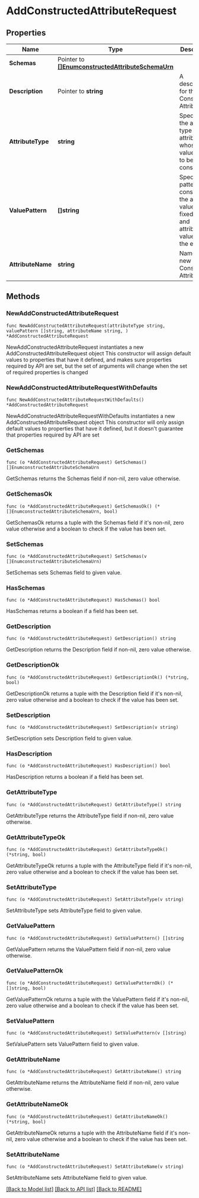 # AddConstructedAttributeRequest

## Properties

Name | Type | Description | Notes
------------ | ------------- | ------------- | -------------
**Schemas** | Pointer to [**[]EnumconstructedAttributeSchemaUrn**](EnumconstructedAttributeSchemaUrn.md) |  | [optional] 
**Description** | Pointer to **string** | A description for this Constructed Attribute | [optional] 
**AttributeType** | **string** | Specifies the attribute type for the attribute whose values are to be constructed. | 
**ValuePattern** | **[]string** | Specifies a pattern for constructing the attribute value using fixed text and attribute values from the entry. | 
**AttributeName** | **string** | Name of the new Constructed Attribute | 

## Methods

### NewAddConstructedAttributeRequest

`func NewAddConstructedAttributeRequest(attributeType string, valuePattern []string, attributeName string, ) *AddConstructedAttributeRequest`

NewAddConstructedAttributeRequest instantiates a new AddConstructedAttributeRequest object
This constructor will assign default values to properties that have it defined,
and makes sure properties required by API are set, but the set of arguments
will change when the set of required properties is changed

### NewAddConstructedAttributeRequestWithDefaults

`func NewAddConstructedAttributeRequestWithDefaults() *AddConstructedAttributeRequest`

NewAddConstructedAttributeRequestWithDefaults instantiates a new AddConstructedAttributeRequest object
This constructor will only assign default values to properties that have it defined,
but it doesn't guarantee that properties required by API are set

### GetSchemas

`func (o *AddConstructedAttributeRequest) GetSchemas() []EnumconstructedAttributeSchemaUrn`

GetSchemas returns the Schemas field if non-nil, zero value otherwise.

### GetSchemasOk

`func (o *AddConstructedAttributeRequest) GetSchemasOk() (*[]EnumconstructedAttributeSchemaUrn, bool)`

GetSchemasOk returns a tuple with the Schemas field if it's non-nil, zero value otherwise
and a boolean to check if the value has been set.

### SetSchemas

`func (o *AddConstructedAttributeRequest) SetSchemas(v []EnumconstructedAttributeSchemaUrn)`

SetSchemas sets Schemas field to given value.

### HasSchemas

`func (o *AddConstructedAttributeRequest) HasSchemas() bool`

HasSchemas returns a boolean if a field has been set.

### GetDescription

`func (o *AddConstructedAttributeRequest) GetDescription() string`

GetDescription returns the Description field if non-nil, zero value otherwise.

### GetDescriptionOk

`func (o *AddConstructedAttributeRequest) GetDescriptionOk() (*string, bool)`

GetDescriptionOk returns a tuple with the Description field if it's non-nil, zero value otherwise
and a boolean to check if the value has been set.

### SetDescription

`func (o *AddConstructedAttributeRequest) SetDescription(v string)`

SetDescription sets Description field to given value.

### HasDescription

`func (o *AddConstructedAttributeRequest) HasDescription() bool`

HasDescription returns a boolean if a field has been set.

### GetAttributeType

`func (o *AddConstructedAttributeRequest) GetAttributeType() string`

GetAttributeType returns the AttributeType field if non-nil, zero value otherwise.

### GetAttributeTypeOk

`func (o *AddConstructedAttributeRequest) GetAttributeTypeOk() (*string, bool)`

GetAttributeTypeOk returns a tuple with the AttributeType field if it's non-nil, zero value otherwise
and a boolean to check if the value has been set.

### SetAttributeType

`func (o *AddConstructedAttributeRequest) SetAttributeType(v string)`

SetAttributeType sets AttributeType field to given value.


### GetValuePattern

`func (o *AddConstructedAttributeRequest) GetValuePattern() []string`

GetValuePattern returns the ValuePattern field if non-nil, zero value otherwise.

### GetValuePatternOk

`func (o *AddConstructedAttributeRequest) GetValuePatternOk() (*[]string, bool)`

GetValuePatternOk returns a tuple with the ValuePattern field if it's non-nil, zero value otherwise
and a boolean to check if the value has been set.

### SetValuePattern

`func (o *AddConstructedAttributeRequest) SetValuePattern(v []string)`

SetValuePattern sets ValuePattern field to given value.


### GetAttributeName

`func (o *AddConstructedAttributeRequest) GetAttributeName() string`

GetAttributeName returns the AttributeName field if non-nil, zero value otherwise.

### GetAttributeNameOk

`func (o *AddConstructedAttributeRequest) GetAttributeNameOk() (*string, bool)`

GetAttributeNameOk returns a tuple with the AttributeName field if it's non-nil, zero value otherwise
and a boolean to check if the value has been set.

### SetAttributeName

`func (o *AddConstructedAttributeRequest) SetAttributeName(v string)`

SetAttributeName sets AttributeName field to given value.



[[Back to Model list]](../README.md#documentation-for-models) [[Back to API list]](../README.md#documentation-for-api-endpoints) [[Back to README]](../README.md)


